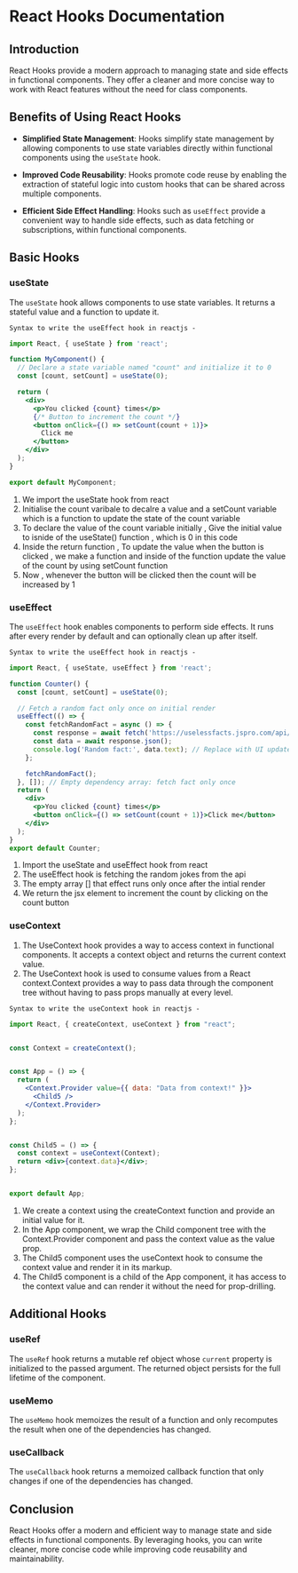 # React Hooks Documentation

## Introduction

React Hooks provide a modern approach to managing state and side effects in functional components. They offer a cleaner and more concise way to work with React features without the need for class components.

## Benefits of Using React Hooks

- **Simplified State Management**: Hooks simplify state management by allowing components to use state variables directly within functional components using the `useState` hook.
  
- **Improved Code Reusability**: Hooks promote code reuse by enabling the extraction of stateful logic into custom hooks that can be shared across multiple components.
  
- **Efficient Side Effect Handling**: Hooks such as `useEffect` provide a convenient way to handle side effects, such as data fetching or subscriptions, within functional components.

## Basic Hooks

### useState

The `useState` hook allows components to use state variables. It returns a stateful value and a function to update it.

`Syntax to write the useEffect hook in reactjs -`
```jsx
import React, { useState } from 'react';

function MyComponent() {
  // Declare a state variable named "count" and initialize it to 0
  const [count, setCount] = useState(0);

  return (
    <div>
      <p>You clicked {count} times</p>
      {/* Button to increment the count */}
      <button onClick={() => setCount(count + 1)}>
        Click me
      </button>
    </div>
  );
}

export default MyComponent;

```
<ol>
  <li>We import the useState hook from react</li>
  <li>Initialise the count varibale to decalre a value and a setCount variable which is a function to update the state of the count variable</li>
  <li>To declare the value of the count variable initially , Give the initial value to isnide of the useState() function , which is 0 in this code</li>
  <li>Inside the return function , To update the value when the button is clicked , we make a function and inside of the function update the value of the count 
  by using setCount function
  </li>
  <li>Now , whenever the button will be clicked then the count will be increased by 1 </li>
</ol>

### useEffect

The `useEffect` hook enables components to perform side effects. It runs after every render by default and can optionally clean up after itself.

`Syntax to write the useEffect hook in reactjs - `

```jsx
import React, { useState, useEffect } from 'react';

function Counter() {
  const [count, setCount] = useState(0);

  // Fetch a random fact only once on initial render
  useEffect(() => {
    const fetchRandomFact = async () => {
      const response = await fetch('https://uselessfacts.jspro.com/api/v1/random');
      const data = await response.json();
      console.log('Random fact:', data.text); // Replace with UI update for the fact
    };

    fetchRandomFact();
  }, []); // Empty dependency array: fetch fact only once
  return (
    <div>
      <p>You clicked {count} times</p>
      <button onClick={() => setCount(count + 1)}>Click me</button>
    </div>
  );
}
export default Counter;
```
<ol>
<li>Import the useState and useEffect hook from react</li>
<li>The useEffect hook is fetching the random jokes from the api</li>
<li>The empty array [] that effect runs only once after the intial render </li>
<li>We return the jsx element to increment the count by clicking on the count button</li>
</ol>

### useContext
<ol>
  <li>The UseContext hook provides a way to access context in functional components. It accepts a context object and returns the current context value.</li>
  <li>The UseContext hook is used to consume values from a React context.Context provides a way to pass data through the component tree without having to pass props manually at every level.</li>
</ol>


`Syntax to write the useContext hook in reactjs - `


```jsx
import React, { createContext, useContext } from "react";


const Context = createContext();


const App = () => {
  return (
    <Context.Provider value={{ data: "Data from context!" }}>
      <Child5 />
    </Context.Provider>
  );
};


const Child5 = () => {
  const context = useContext(Context);
  return <div>{context.data}</div>;
};


export default App;
```
<ol>
  <li>We create a context using the createContext function and provide an initial value for it. </li>
  <li>In the App component, we wrap the Child component tree with the Context.Provider component and pass the context value as the value prop.</li>
  <li>The Child5 component uses the useContext hook to consume the context value and render it in its markup.</li>
  <li>The Child5 component is a child of the App component, it has access to the context value and can render it without the need for prop-drilling.</li>
</ol>



## Additional Hooks

### useRef

The `useRef` hook returns a mutable ref object whose `current` property is initialized to the passed argument. The returned object persists for the full lifetime of the component.

### useMemo

The `useMemo` hook memoizes the result of a function and only recomputes the result when one of the dependencies has changed.

### useCallback

The `useCallback` hook returns a memoized callback function that only changes if one of the dependencies has changed.

## Conclusion

React Hooks offer a modern and efficient way to manage state and side effects in functional components. By leveraging hooks, you can write cleaner, more concise code while improving code reusability and maintainability.
